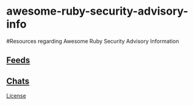 # awesome-ruby-security-advisory-info

#Resources regarding Awesome Ruby Security Advisory Information

## [Feeds](Feeds)
## [Chats](Chats)

[License](MIT-LICENSE.md)
